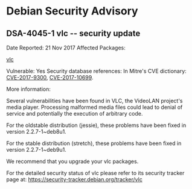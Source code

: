 
Debian Security Advisory
========================


DSA-4045-1 vlc -- security update
---------------------------------



Date Reported:
21 Nov 2017
Affected Packages:

[vlc](https://packages.debian.org/src:vlc)

Vulnerable:
Yes
Security database references:
In Mitre's CVE dictionary: [CVE-2017-9300](https://security-tracker.debian.org/tracker/CVE-2017-9300), [CVE-2017-10699](https://security-tracker.debian.org/tracker/CVE-2017-10699).  

More information:

Several vulnerabilities have been found in VLC, the VideoLAN project's
media player. Processing malformed media files could lead to denial of
service and potentially the execution of arbitrary code.


For the oldstable distribution (jessie), these problems have been fixed
in version 2.2.7-1~deb8u1.


For the stable distribution (stretch), these problems have been fixed in
version 2.2.7-1~deb9u1.


We recommend that you upgrade your vlc packages.


For the detailed security status of vlc please refer to
its security tracker page at:
<https://security-tracker.debian.org/tracker/vlc>





